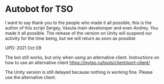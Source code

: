 # Autobot for TSO
 
I want to say thank you to the people who made it all possible, this is the author of this script Sergey, Vasuta main develomper and even Andrey. You made it all possible. The release of the version on Unity will suspend our activity for the time being, but we will return as soon as possible

UPD: 2021 Oct 09

The bot still works, but only when using an alternative client.
Instructions on how to use an alternative client https://mytso.ru/tools/client/port-client/


The Unity version is still delayed because nothing is working fine. Please use the alternative client.
